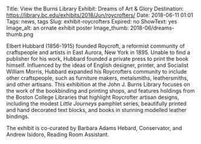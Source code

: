 Title: View the Burns Library Exhibit: Dreams of Art & Glory
Destination: https://library.bc.edu/exhibits/2018/Jun/roycrofters/
Date: 2018-06-11 01:01 
Tags: news, tags 
Slug: exhibit-roycrofters
Expired: no
ShowText: yes
Image_alt: an ornate exhibit poster
Image_thumb: 2018-06/dreams-thumb.png

Elbert Hubbard (1856-1915) founded Roycroft, a reformist community of craftspeople and artists in East Aurora, New York in 1895. Unable to find a publisher for his work, Hubbard founded a private press to print the book himself. Influenced by the ideas of English designer, printer, and Socialist William Morris, Hubbard expanded his Roycrofters community to include other craftspeople, such as furniture makers, metalsmiths, leathersmiths, and other artisans. This exhibition at the John J. Burns Library focuses on the work of the bookbinding and printing shops, and features holdings from the Boston College Libraries that highlight Roycrofter artisan designs, including the modest <em>Little Journeys</em> pamphlet series, beautifully printed and hand decorated text blocks, and books in stunning modelled leather bindings. 

The exhibit is co-curated by Barbara Adams Hebard, Conservator, and Andrew Isidoro, Reading Room Assistant.